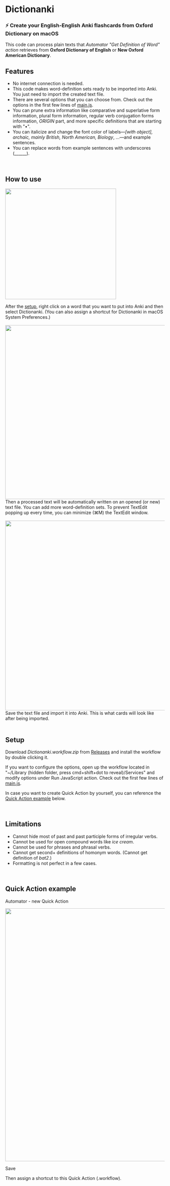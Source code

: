 # Dictionanki

### ⚡️ Create your English-English Anki flashcards from Oxford Dictionary on macOS
  
This code can process plain texts that *Automator "Get Definition of Word" action* retrieves from **Oxford Dictionary of English** or **New Oxford American Dictionary**.

## Features
- No internet connection is needed.
- This code makes word-definition sets ready to be imported into Anki. You just need to import the created text file.
- There are several options that you can choose from. Check out the options in the first few lines of [main.js](https://github.com/seungwoochoe/dictionanki/blob/main/main.js).
- You can prune extra information like comparative and superlative form information, plural form information, regular verb conjugation forms information,  *ORIGIN* part, and more specific definitions that are starting with "•".
- You can italicize and change the font color of labels—*[with object], archaic, mainly British, North American, Biology*, ...—and example sentences.
- You can replace words from example sentences with underscores (______).
<br/>

## How to use
<img src="https://github.com/seungwoochoe/dictionanki/blob/main/images/1.jpg" width="350">  

After the [setup](https://github.com/seungwoochoe/dictionanki#Setup), right click on a word that you want to put into Anki and then select Dictionanki.
(You can also assign a shortcut for Dictionanki in macOS System Preferences.)
<br/>
<br/>
<img src="https://github.com/seungwoochoe/dictionanki/blob/main/images/2.png" width="550">  
Then a processed text will be automatically written on an opened (or new) text file. You can add more word-definition sets. To prevent TextEdit popping up every time, you can minimize (⌘M) the TextEdit window.
<br/>
<br/>
<img src="https://github.com/seungwoochoe/dictionanki/blob/main/images/3-1.png" width="600">  
Save the text file and import it into Anki. This is what cards will look like after being imported.
<br/>
<br/>

## Setup
Download *Dictionanki.workflow.zip* from [Releases](https://github.com/seungwoochoe/dictionanki/releases) and install the workflow by double clicking it.

If you want to configure the options, open up the workflow located in "~/Library (hidden folder, press cmd+shift+dot to reveal)/Services" and modify options under Run JavaScript action. Check out the first few lines of [main.js](https://github.com/seungwoochoe/dictionanki/blob/main/main.js).

In case you want to create Quick Action by yourself, you can reference the [Quick Action example](https://github.com/seungwoochoe/dictionanki#quick-action-example) below.

<br/>

## Limitations
- Cannot hide most of past and past participle forms of irregular verbs.
- Cannot be used for open compound words like *ice cream*.
- Cannot be used for phrases and phrasal verbs.
- Cannot get second+ definitions of homonym words. (Cannot get definition of *bat2*.)
- Formatting is not perfect in a few cases.
<br/>

## Quick Action example
  
Automator - new Quick Action  
  
<img src="https://github.com/seungwoochoe/dictionanki/blob/main/images/4.png" width="800">  
  
Save
  
Then assign a shortcut to this Quick Action (.workflow).
